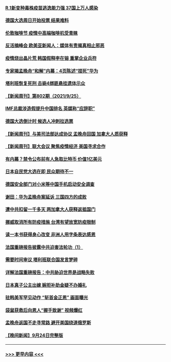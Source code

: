 #### [R.1新变种毒株疫苗逃逸能力强 37国上万人感染](../pages/prog202/a103227457.md?t=09262350) 
#### [德国大选周日开始投票 结果难料](../pages/prog202/a103227458.md?t=09262350) 
#### [伦敦咖啡节 疫情中高端咖啡机受青睐](../pages/prog202/a103227427.md?t=09262350) 
#### [反活摘峰会 欧美亚新闻人：媒体有责揭真相止邪恶](../pages/prog202/a103227405.md?t=09262350) 
#### [疫情烧出晶片荒 韩国假释李在镕 重掌企业兵符](../pages/prog202/a103227362.md?t=09262350) 
#### [专家揭孟晚舟“和解”内幕：4页陈述“捏死”华为](../pages/prog202/a103227321.md?t=09262350) 
#### [塔利班恢复死刑 击毙4绑匪悬挂遗体示众](../pages/prog202/a103227329.md?t=09262350) 
#### [【新闻周刊】第802期（2021/9/25）](../pages/prog202/a103227162.md?t=09262350) 
#### [IMF总裁涉造假提升中国排名 英媒称“应辞职”](../pages/prog202/a103227126.md?t=09262350) 
#### [德国大选倒计时 候选人冲刺拉选票](../pages/prog202/a103227127.md?t=09262350) 
#### [【新闻周刊】与美司法部达成协议 孟晚舟回国 加拿大人质获释](../pages/prog202/a103227118.md?t=09262350) 
#### [【新闻周刊】联大会议 聚焦疫情经济 美国寻求合作](../pages/prog202/a103227111.md?t=09262350) 
#### [有内幕？禁令公布前有人急取比特币 价值1亿美元](../pages/prog202/a103227090.md?t=09262350) 
#### [日本自民党大选在即 民众期待不一](../pages/prog202/a103227038.md?t=09262350) 
#### [德国安全部门对小米等中国手机启动安全调查](../pages/prog202/a103226985.md?t=09262350) 
#### [谢田：华为孟晚舟案延诉 三国四方的成败](../pages/prog202/a103226749.md?t=09262350) 
#### [遭中共扣留一千多天  两加拿大人获释返抵国门](../pages/prog202/a103226980.md?t=09262350) 
#### [挪威取消所有防疫措施 台湾有望放宽防疫限制](../pages/prog202/a103226956.md?t=09262350) 
#### [读一本书获得身心改变 非洲人用字条表达感恩](../pages/prog202/a103226766.md?t=09262350) 
#### [法国重磅报告披露中共迫害法轮功（1）](../pages/prog202/a103226900.md?t=09262350) 
#### [需要时间审议 塔利班联合国发言梦碎](../pages/prog202/a103226849.md?t=09262350) 
#### [详解法国重磅报告：中共胁迫世界是战略失败](../pages/prog202/a103226372.md?t=09262350) 
#### [日本真子公主出嫁 婉拒补助金疑不办婚礼](../pages/prog202/a103226752.md?t=09262350) 
#### [驻韩美军罕见动作 “斩首金正恩” 画面曝光](../pages/prog202/a103226719.md?t=09262350) 
#### [袋鼠获救后向恩人“握手致谢” 视频爆红](../pages/prog202/a103226671.md?t=09262350) 
#### [孟晚舟返国不走寻常路 避开美国绕道俄罗斯](../pages/prog202/a103226668.md?t=09262350) 
#### [【晚间新闻】9月24日完整版](../pages/prog202/a103226526.md?t=09262350) 

----
#### [ >>> 更早内容 <<< ](../indexes/prog202-earlier.md)
